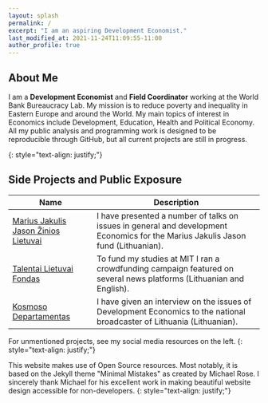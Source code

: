 ```yaml
---
layout: splash
permalink: /
excerpt: "I am an aspiring Development Economist."
last_modified_at: 2021-11-24T11:09:55-11:00
author_profile: true
---
```


## About Me

I am a **Development Economist** and **Field Coordinator** working at the World Bank Bureaucracy Lab. My mission is to reduce poverty and inequality in Eastern Europe and around the World. My main topics of interest in Economics include Development, Education, Health and Political Economy. All my public analysis and programming work is designed to be reproducible through GitHub, but all current projects are still in progress.

{: style="text-align: justify;"}

## Side Projects and Public Exposure 

| Name                                        | Description                                           |
| ------------------------------------------- | ----------------------------------------------------- |
| [Marius Jakulis Jason Žinios Lietuvai](https://mjjfondas.lt/zinioslietuvai-gailius-is-mit-apie-vystymosi-ekonomika/) | I have presented a number of talks on issues in general and development Economics for the Marius Jakulis Jason fund (Lithuanian).|
| [Talentai Lietuvai Fondas](https://www.tlfondas.lt/fondas/lt/content/gailius-praninskas) | To fund my studies at MIT I ran a crowdfunding campaign featured on several news platforms (Lithuanian and English). |
| [Kosmoso Departamentas](https://www.lrt.lt/mediateka/irasas/2000127248/kosmoso-departamentas-ekonomistu-bandymai-sumazinti-turto-nelygybe) | I have given an interview on the issues of Development Economics to the national broadcaster of Lithuania (Lithuanian). |

For unmentioned projects, see my social media resources on the left. 
{: style="text-align: justify;"}

This website makes use of Open Source resources. Most notably, it is based on the Jekyll theme "Minimal Mistakes" as created by Michael Rose. I sincerely thank Michael for his excellent work in making beautiful website design accessible for non-developers.
{: style="text-align: justify;"}
